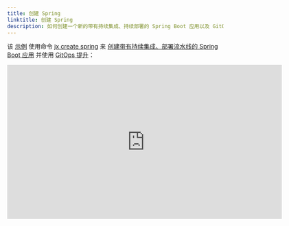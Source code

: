 ```yaml
---
title: 创建 Spring
linktitle: 创建 Spring
description: 如何创建一个新的带有持续集成、持续部署的 Spring Boot 应用以及 GitOps 提升
---
```


该 [示例](https://www.youtube.com/watch?v=kPes3rvT1UM) 使用命令 [jx create spring](/commands/jx_create_spring) 来 [创建带有持续集成、部署流水线的 Spring Boot 应用](/developing/create-spring) 并使用 [GitOps 提升](/docs/concepts/features/#promotion)：


<iframe width="640" height="360" src="https://www.youtube.com/embed/kPes3rvT1UM" frameborder="0" allow="autoplay; encrypted-media" allowfullscreen></iframe>